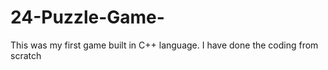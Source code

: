 # 24-Puzzle-Game-
This was my first game built in C++ language. I have done the coding from scratch
